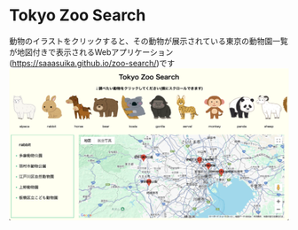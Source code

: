 # Tokyo Zoo Search
動物のイラストをクリックすると、その動物が展示されている東京の動物園一覧が地図付きで表示されるWebアプリケーション(<a href="https://saaasuika.github.io/zoo-search/">https://saaasuika.github.io/zoo-search/</a>)です
![](./screenshot.png)
